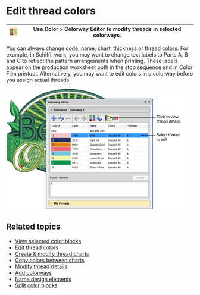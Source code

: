 # Edit thread colors

| ![ColorwayEditor.png](assets/ColorwayEditor.png) | Use Color > Colorway Editor to modify threads in selected colorways. |
| ------------------------------------------------ | -------------------------------------------------------------------- |

You can always change code, name, chart, thickness or thread colors. For example, in Schiffli work, you may want to change text labels to Parts A, B and C to reflect the pattern arrangements when printing. These labels appear on the production worksheet both in the stop sequence and in Color Film printout. Alternatively, you may want to edit colors in a colorway before you assign actual threads.

![summary_-_designs00046.png](assets/summary_-_designs00046.png)

## Related topics

- [View selected color blocks](../../Basics/view/View_selected_color_blocks)
- [Edit thread colors](../../Basics/threads/Edit_thread_colors)
- [Create & modify thread charts](../../Basics/threads/Create_modify_thread_charts)
- [Copy colors between charts](../../Basics/threads/Copy_colors_between_charts)
- [Modify thread details](../../Basics/threads/Modify_thread_details)
- [Add colorways](../../Digitizing/colorways/Add_colorways)
- [Name design elements](../../Digitizing/colorways/Name_design_elements)
- [Split color blocks](../../Digitizing/colorways/Split_color_blocks)
